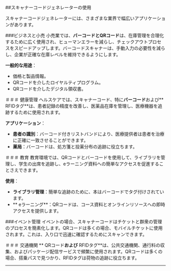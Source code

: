 ##スキャナーコードジェネレーターの使用

スキャナーコードジェネレーターには、さまざまな業界で幅広いアプリケーションがあります。

###ビジネスと小売
小売業では、**バーコードとQRコード**は、在庫管理を合理化するために広く使用され、ヒューマンエラーを減らし、チェックアウトプロセスをスピードアップします。バーコードスキャナーは、手動入力の必要性を減らし、企業が正確な在庫レベルを維持できるようにします。

**一般的な用途**：
- 価格と製品情報。
-  QRコードを介したロイヤルティプログラム。
-  QRコードを介したデジタル領収書。

＃＃＃ 健康管理
ヘルスケアでは、スキャナーコード、特に**バーコード**および** RFIDタグ**は、患者記録の精度を改善し、医薬品在庫を管理し、医療機器を追跡するために使用されます。

**アプリケーション**：
-  **患者の識別**：バーコード付きリストバンドにより、医療提供者は患者を治療に正確に一致させることができます。
-  **薬局**：バーコードは、処方箋と投薬分布の追跡に役立ちます。

＃＃＃ 教育
教育環境では、QRコードとバーコードを使用して、ライブラリを管理し、学生の出席を追跡し、eラーニング資料への簡単なアクセスを促進することさえできます。

**使用**：
-  **ライブラリ管理**：簡単な追跡のために、本はバーコードでタグ付けされています。
-  ** eラーニング**：QRコードは、コース資料とオンラインリソースへの即時アクセスを提供します。

###イベント管理
イベントの場合、スキャナーコードはチケットと群衆の管理のプロセスを簡素化します。QRコードは多くの場合、モバイルチケットに使用されます。これは、入り口で迅速に確認するためにスキャンできます。

＃＃＃ 交通機関
** QRコード**および** RFIDタグ**は、公共交通機関、通行料の収集、およびパッケージ配信サービスで頻繁に使用されます。QRコードは多くの場合、搭乗パスで見つかり、RFIDタグは荷物の追跡に役立ちます。

----